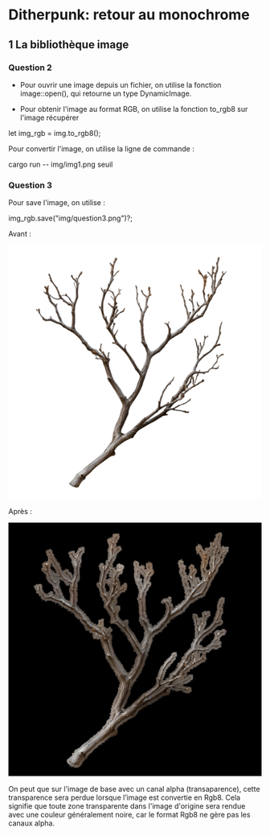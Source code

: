# Ditherpunk: retour au monochrome

## 1 La bibliothèque image

### Question 2

- Pour ouvrir une image depuis un fichier, on utilise la fonction image::open(), qui retourne un type DynamicImage. 

- Pour obtenir l'image au format RGB, on utilise la fonction to_rgb8 sur l'image récupérer

let img_rgb = img.to_rgb8();

Pour convertir l'image, on utilise la ligne de commande :

cargo run -- img/img1.png seuil


### Question 3

Pour save l'image, on utilise :

img_rgb.save("img/question3.png")?;

Avant :

<img src="ditherpunk/img/img1.png"></img>

Après :

<img src="ditherpunk/img/question3.png"></img>

On peut que sur l'image de base avec un canal alpha (transaparence), cette transparence sera perdue lorsque l’image est convertie en Rgb8. Cela signifie que toute zone transparente dans l'image d'origine sera rendue avec une couleur  généralement noire, car le format Rgb8 ne gère pas les canaux alpha.